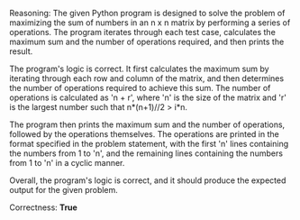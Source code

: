 Reasoning:
The given Python program is designed to solve the problem of maximizing the sum of numbers in an n x n matrix by performing a series of operations. The program iterates through each test case, calculates the maximum sum and the number of operations required, and then prints the result.

The program's logic is correct. It first calculates the maximum sum by iterating through each row and column of the matrix, and then determines the number of operations required to achieve this sum. The number of operations is calculated as 'n + r', where 'n' is the size of the matrix and 'r' is the largest number such that n*(n+1)//2 > i*n.

The program then prints the maximum sum and the number of operations, followed by the operations themselves. The operations are printed in the format specified in the problem statement, with the first 'n' lines containing the numbers from 1 to 'n', and the remaining lines containing the numbers from 1 to 'n' in a cyclic manner.

Overall, the program's logic is correct, and it should produce the expected output for the given problem.

Correctness: **True**